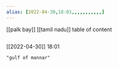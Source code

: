 ```yaml
---
alias: [2022-04-30,18:01,,,,,,,,,,,]
---
```

[[palk bay]] [[tamil nadu]]
table of content
```toc
```

[[2022-04-30]] 18:01

```query
"gulf of mannar"
```